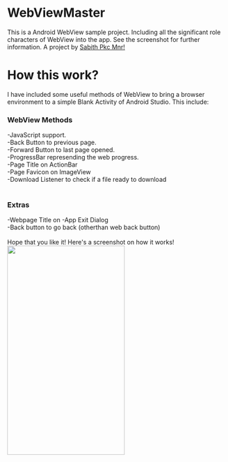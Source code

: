 # WebViewMaster
This is a Android WebView sample project. Including all the significant role characters of WebView into the app. See the screenshot for further information. A project by <a href="https://www.youtube.com/SabithPkcMnr?sub_confirmation=1">Sabith Pkc Mnr!</a>

# How this work?
I have included some useful methods of WebView to bring a browser environment to a simple Blank Activity of Android Studio. This include:
<h3>WebView Methods</h3>
-JavaScript support.<br>
-Back Button to previous page.<br>
-Forward Button to last page opened.<br>
-ProgressBar represending the web progress.<br>
-Page Title on ActionBar<br>
-Page Favicon on ImageView<br>
-Download Listener to check if a file ready to download<br>
<br>
<h3>Extras</h3>
-Webpage Title on 
-App Exit Dialog<br>
-Back button to go back (otherthan web back button)
<br><br>
Hope that you like it! Here's a screenshot on how it works!
<img src="/Screenshots/Sabith%20Pkc%20Mnr%20Android%20WebView%20Tutorial.gif" height="480" width="270" >
